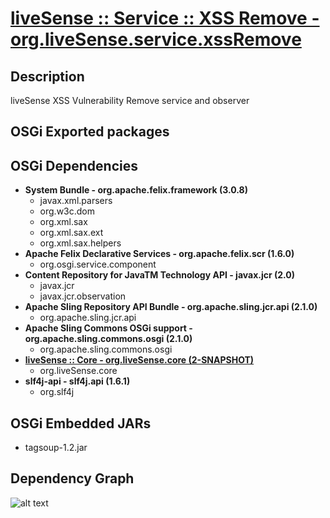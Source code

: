 # [liveSense :: Service :: XSS Remove - org.liveSense.service.xssRemove](http://github.com/liveSense/org.liveSense.service.xssRemove)

## Description
liveSense XSS Vulnerability Remove service and observer

## OSGi Exported packages

## OSGi Dependencies
* __System Bundle - org.apache.felix.framework (3.0.8)__
	* javax.xml.parsers
	* org.w3c.dom
	* org.xml.sax
	* org.xml.sax.ext
	* org.xml.sax.helpers
* __Apache Felix Declarative Services - org.apache.felix.scr (1.6.0)__
	* org.osgi.service.component
* __Content Repository for JavaTM Technology API - javax.jcr (2.0)__
	* javax.jcr
	* javax.jcr.observation
* __Apache Sling Repository API Bundle - org.apache.sling.jcr.api (2.1.0)__
	* org.apache.sling.jcr.api
* __Apache Sling Commons OSGi support - org.apache.sling.commons.osgi (2.1.0)__
	* org.apache.sling.commons.osgi
* __[liveSense :: Core - org.liveSense.core (2-SNAPSHOT)](http://github.com/liveSense/org.liveSense.core)__
	* org.liveSense.core
* __slf4j-api - slf4j.api (1.6.1)__
	* org.slf4j

## OSGi Embedded JARs
* tagsoup-1.2.jar

## Dependency Graph
![alt text](http://raw.github.com.everydayimmirror.in/liveSense/org.liveSense.service.xssRemove/master/osgidependencies.svg "")